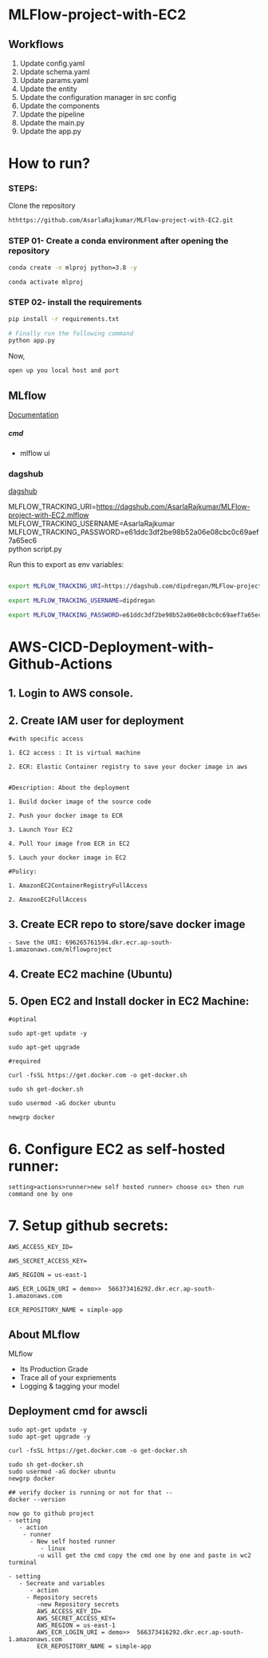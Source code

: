 # MLFlow-project-with-EC2


## Workflows

1. Update config.yaml
2. Update schema.yaml
3. Update params.yaml
4. Update the entity
5. Update the configuration manager in src config
6. Update the components
7. Update the pipeline 
8. Update the main.py
9. Update the app.py

# How to run?
### STEPS:

Clone the repository

```bash
hthttps://github.com/AsarlaRajkumar/MLFlow-project-with-EC2.git
```
### STEP 01- Create a conda environment after opening the repository

```bash
conda create -n mlproj python=3.8 -y
```

```bash
conda activate mlproj
```


### STEP 02- install the requirements
```bash
pip install -r requirements.txt
```


```bash
# Finally run the following command
python app.py
```

Now,
```bash
open up you local host and port
```



## MLflow

[Documentation](https://mlflow.org/docs/latest/index.html)


##### cmd
- mlflow ui

### dagshub
[dagshub](https://dagshub.com/)

MLFLOW_TRACKING_URI=https://dagshub.com/AsarlaRajkumar/MLFlow-project-with-EC2.mlflow \
MLFLOW_TRACKING_USERNAME=AsarlaRajkumar \
MLFLOW_TRACKING_PASSWORD=e61ddc3df2be98b52a06e08cbc0c69aef7a65ec6 \
python script.py

Run this to export as env variables:

```bash

export MLFLOW_TRACKING_URI=https://dagshub.com/dipdregan/MLFlow-project-with-EC2.mlflow

export MLFLOW_TRACKING_USERNAME=dipdregan

export MLFLOW_TRACKING_PASSWORD=e61ddc3df2be98b52a06e08cbc0c69aef7a65ec6

```



# AWS-CICD-Deployment-with-Github-Actions

## 1. Login to AWS console.

## 2. Create IAM user for deployment

	#with specific access

	1. EC2 access : It is virtual machine

	2. ECR: Elastic Container registry to save your docker image in aws


	#Description: About the deployment

	1. Build docker image of the source code

	2. Push your docker image to ECR

	3. Launch Your EC2 

	4. Pull Your image from ECR in EC2

	5. Lauch your docker image in EC2

	#Policy:

	1. AmazonEC2ContainerRegistryFullAccess

	2. AmazonEC2FullAccess

	
## 3. Create ECR repo to store/save docker image
    - Save the URI: 696265761594.dkr.ecr.ap-south-1.amazonaws.com/mlflowproject

	
## 4. Create EC2 machine (Ubuntu) 

## 5. Open EC2 and Install docker in EC2 Machine:
	
	
	#optinal

	sudo apt-get update -y

	sudo apt-get upgrade
	
	#required

	curl -fsSL https://get.docker.com -o get-docker.sh

	sudo sh get-docker.sh

	sudo usermod -aG docker ubuntu

	newgrp docker
	
# 6. Configure EC2 as self-hosted runner:
    setting>actions>runner>new self hosted runner> choose os> then run command one by one


# 7. Setup github secrets:

    AWS_ACCESS_KEY_ID=

    AWS_SECRET_ACCESS_KEY=

    AWS_REGION = us-east-1

    AWS_ECR_LOGIN_URI = demo>>  566373416292.dkr.ecr.ap-south-1.amazonaws.com

    ECR_REPOSITORY_NAME = simple-app




## About MLflow 
MLflow

 - Its Production Grade
 - Trace all of your expriements
 - Logging & tagging your model

## Deployment cmd for awscli
```
sudo apt-get update -y
sudo apt-get upgrade -y

curl -fsSL https://get.docker.com -o get-docker.sh

sudo sh get-docker.sh
sudo usermod -aG docker ubuntu
newgrp docker

## verify docker is running or not for that --
docker --version

now go to github project 
- setting
   - action
	- runner
	  - New self hosted runner
	     - linux
		-u will get the cmd copy the cmd one by one and paste in wc2 turminal

- setting
   - Secreate and variables
      - action 
	 - Repository secrets
	    -new Repository secrets
		AWS_ACCESS_KEY_ID=
    	AWS_SECRET_ACCESS_KEY=
		AWS_REGION = us-east-1
		AWS_ECR_LOGIN_URI = demo>>  566373416292.dkr.ecr.ap-south-1.amazonaws.com
		ECR_REPOSITORY_NAME = simple-app
```



